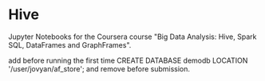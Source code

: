 # Hive

Jupyter Notebooks for the Coursera course "Big Data Analysis: Hive, Spark SQL, DataFrames and GraphFrames".

add before running the first time
CREATE DATABASE demodb LOCATION '/user/jovyan/af_store';
and remove before submission.
